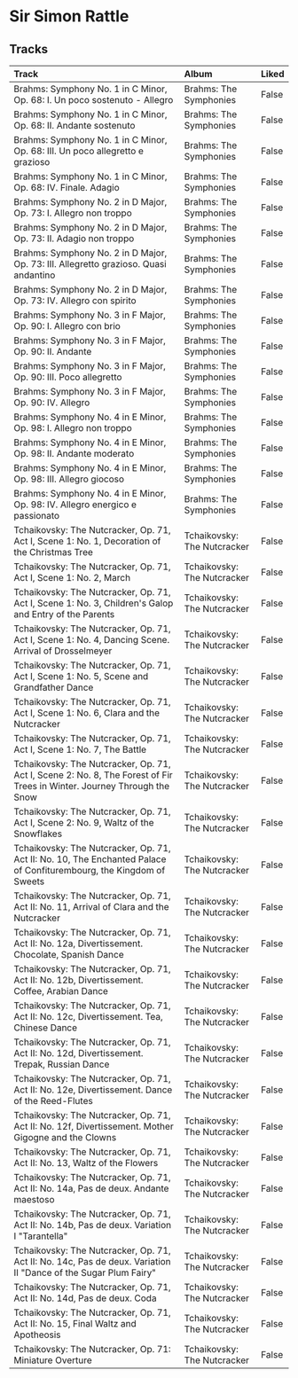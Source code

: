 # Sir Simon Rattle

## Tracks

| Track                                                                                                                   | Album                       | Liked   |
|:------------------------------------------------------------------------------------------------------------------------|:----------------------------|:--------|
| Brahms: Symphony No. 1 in C Minor, Op. 68: I. Un poco sostenuto - Allegro                                               | Brahms: The Symphonies      | False   |
| Brahms: Symphony No. 1 in C Minor, Op. 68: II. Andante sostenuto                                                        | Brahms: The Symphonies      | False   |
| Brahms: Symphony No. 1 in C Minor, Op. 68: III. Un poco allegretto e grazioso                                           | Brahms: The Symphonies      | False   |
| Brahms: Symphony No. 1 in C Minor, Op. 68: IV. Finale. Adagio                                                           | Brahms: The Symphonies      | False   |
| Brahms: Symphony No. 2 in D Major, Op. 73: I. Allegro non troppo                                                        | Brahms: The Symphonies      | False   |
| Brahms: Symphony No. 2 in D Major, Op. 73: II. Adagio non troppo                                                        | Brahms: The Symphonies      | False   |
| Brahms: Symphony No. 2 in D Major, Op. 73: III. Allegretto grazioso. Quasi andantino                                    | Brahms: The Symphonies      | False   |
| Brahms: Symphony No. 2 in D Major, Op. 73: IV. Allegro con spirito                                                      | Brahms: The Symphonies      | False   |
| Brahms: Symphony No. 3 in F Major, Op. 90: I. Allegro con brio                                                          | Brahms: The Symphonies      | False   |
| Brahms: Symphony No. 3 in F Major, Op. 90: II. Andante                                                                  | Brahms: The Symphonies      | False   |
| Brahms: Symphony No. 3 in F Major, Op. 90: III. Poco allegretto                                                         | Brahms: The Symphonies      | False   |
| Brahms: Symphony No. 3 in F Major, Op. 90: IV. Allegro                                                                  | Brahms: The Symphonies      | False   |
| Brahms: Symphony No. 4 in E Minor, Op. 98: I. Allegro non troppo                                                        | Brahms: The Symphonies      | False   |
| Brahms: Symphony No. 4 in E Minor, Op. 98: II. Andante moderato                                                         | Brahms: The Symphonies      | False   |
| Brahms: Symphony No. 4 in E Minor, Op. 98: III. Allegro giocoso                                                         | Brahms: The Symphonies      | False   |
| Brahms: Symphony No. 4 in E Minor, Op. 98: IV. Allegro energico e passionato                                            | Brahms: The Symphonies      | False   |
| Tchaikovsky: The Nutcracker, Op. 71, Act I, Scene 1: No. 1, Decoration of the Christmas Tree                            | Tchaikovsky: The Nutcracker | False   |
| Tchaikovsky: The Nutcracker, Op. 71, Act I, Scene 1: No. 2, March                                                       | Tchaikovsky: The Nutcracker | False   |
| Tchaikovsky: The Nutcracker, Op. 71, Act I, Scene 1: No. 3, Children's Galop and Entry of the Parents                   | Tchaikovsky: The Nutcracker | False   |
| Tchaikovsky: The Nutcracker, Op. 71, Act I, Scene 1: No. 4, Dancing Scene. Arrival of Drosselmeyer                      | Tchaikovsky: The Nutcracker | False   |
| Tchaikovsky: The Nutcracker, Op. 71, Act I, Scene 1: No. 5, Scene and Grandfather Dance                                 | Tchaikovsky: The Nutcracker | False   |
| Tchaikovsky: The Nutcracker, Op. 71, Act I, Scene 1: No. 6, Clara and the Nutcracker                                    | Tchaikovsky: The Nutcracker | False   |
| Tchaikovsky: The Nutcracker, Op. 71, Act I, Scene 1: No. 7, The Battle                                                  | Tchaikovsky: The Nutcracker | False   |
| Tchaikovsky: The Nutcracker, Op. 71, Act I, Scene 2: No. 8, The Forest of Fir Trees in Winter. Journey Through the Snow | Tchaikovsky: The Nutcracker | False   |
| Tchaikovsky: The Nutcracker, Op. 71, Act I, Scene 2: No. 9, Waltz of the Snowflakes                                     | Tchaikovsky: The Nutcracker | False   |
| Tchaikovsky: The Nutcracker, Op. 71, Act II: No. 10, The Enchanted Palace of Confiturembourg, the Kingdom of Sweets     | Tchaikovsky: The Nutcracker | False   |
| Tchaikovsky: The Nutcracker, Op. 71, Act II: No. 11, Arrival of Clara and the Nutcracker                                | Tchaikovsky: The Nutcracker | False   |
| Tchaikovsky: The Nutcracker, Op. 71, Act II: No. 12a, Divertissement. Chocolate, Spanish Dance                          | Tchaikovsky: The Nutcracker | False   |
| Tchaikovsky: The Nutcracker, Op. 71, Act II: No. 12b, Divertissement. Coffee, Arabian Dance                             | Tchaikovsky: The Nutcracker | False   |
| Tchaikovsky: The Nutcracker, Op. 71, Act II: No. 12c, Divertissement. Tea, Chinese Dance                                | Tchaikovsky: The Nutcracker | False   |
| Tchaikovsky: The Nutcracker, Op. 71, Act II: No. 12d, Divertissement. Trepak, Russian Dance                             | Tchaikovsky: The Nutcracker | False   |
| Tchaikovsky: The Nutcracker, Op. 71, Act II: No. 12e, Divertissement. Dance of the Reed-Flutes                          | Tchaikovsky: The Nutcracker | False   |
| Tchaikovsky: The Nutcracker, Op. 71, Act II: No. 12f, Divertissement. Mother Gigogne and the Clowns                     | Tchaikovsky: The Nutcracker | False   |
| Tchaikovsky: The Nutcracker, Op. 71, Act II: No. 13, Waltz of the Flowers                                               | Tchaikovsky: The Nutcracker | False   |
| Tchaikovsky: The Nutcracker, Op. 71, Act II: No. 14a, Pas de deux. Andante maestoso                                     | Tchaikovsky: The Nutcracker | False   |
| Tchaikovsky: The Nutcracker, Op. 71, Act II: No. 14b, Pas de deux. Variation I "Tarantella"                             | Tchaikovsky: The Nutcracker | False   |
| Tchaikovsky: The Nutcracker, Op. 71, Act II: No. 14c, Pas de deux. Variation II "Dance of the Sugar Plum Fairy"         | Tchaikovsky: The Nutcracker | False   |
| Tchaikovsky: The Nutcracker, Op. 71, Act II: No. 14d, Pas de deux. Coda                                                 | Tchaikovsky: The Nutcracker | False   |
| Tchaikovsky: The Nutcracker, Op. 71, Act II: No. 15, Final Waltz and Apotheosis                                         | Tchaikovsky: The Nutcracker | False   |
| Tchaikovsky: The Nutcracker, Op. 71: Miniature Overture                                                                 | Tchaikovsky: The Nutcracker | False   |